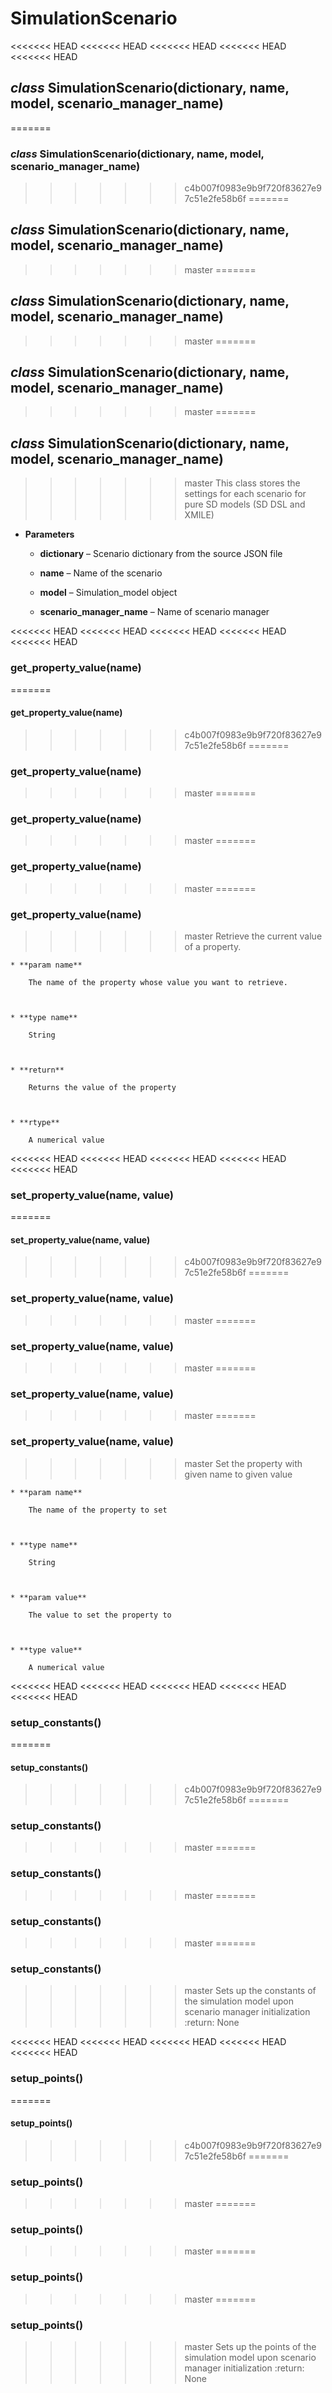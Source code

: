 # SimulationScenario


<<<<<<< HEAD
<<<<<<< HEAD
<<<<<<< HEAD
<<<<<<< HEAD
<<<<<<< HEAD
## _class_ SimulationScenario(dictionary, name, model, scenario_manager_name)
=======
### _class_ SimulationScenario(dictionary, name, model, scenario_manager_name)
>>>>>>> c4b007f0983e9b9f720f83627e97c51e2fe58b6f
=======
## _class_ SimulationScenario(dictionary, name, model, scenario_manager_name)
>>>>>>> master
=======
## _class_ SimulationScenario(dictionary, name, model, scenario_manager_name)
>>>>>>> master
=======
## _class_ SimulationScenario(dictionary, name, model, scenario_manager_name)
>>>>>>> master
=======
## _class_ SimulationScenario(dictionary, name, model, scenario_manager_name)
>>>>>>> master
This class stores the settings for each scenario for pure SD models (SD DSL and XMILE)


* **Parameters**

    
    * **dictionary** – Scenario dictionary from the source JSON file


    * **name** – Name of the scenario


    * **model** – Simulation_model object


    * **scenario_manager_name** – Name of scenario manager

<<<<<<< HEAD
<<<<<<< HEAD
<<<<<<< HEAD
<<<<<<< HEAD
<<<<<<< HEAD
### get_property_value(name)
=======


#### get_property_value(name)
>>>>>>> c4b007f0983e9b9f720f83627e97c51e2fe58b6f
=======
### get_property_value(name)
>>>>>>> master
=======
### get_property_value(name)
>>>>>>> master
=======
### get_property_value(name)
>>>>>>> master
=======
### get_property_value(name)
>>>>>>> master
Retrieve the current value of a property.

    
    * **param name**

        The name of the property whose value you want to retrieve.



    * **type name**

        String



    * **return**

        Returns the value of the property



    * **rtype**

        A numerical value

<<<<<<< HEAD
<<<<<<< HEAD
<<<<<<< HEAD
<<<<<<< HEAD
<<<<<<< HEAD
### set_property_value(name, value)
=======


#### set_property_value(name, value)
>>>>>>> c4b007f0983e9b9f720f83627e97c51e2fe58b6f
=======
### set_property_value(name, value)
>>>>>>> master
=======
### set_property_value(name, value)
>>>>>>> master
=======
### set_property_value(name, value)
>>>>>>> master
=======
### set_property_value(name, value)
>>>>>>> master
Set the property with given name to given value

    
    * **param name**

        The name of the property to set



    * **type name**

        String



    * **param value**

        The value to set the property to



    * **type value**

        A numerical value


<<<<<<< HEAD
<<<<<<< HEAD
<<<<<<< HEAD
<<<<<<< HEAD
<<<<<<< HEAD
### setup_constants()
=======

#### setup_constants()
>>>>>>> c4b007f0983e9b9f720f83627e97c51e2fe58b6f
=======
### setup_constants()
>>>>>>> master
=======
### setup_constants()
>>>>>>> master
=======
### setup_constants()
>>>>>>> master
=======
### setup_constants()
>>>>>>> master
Sets up the constants of the simulation model upon scenario manager initialization
:return: None


<<<<<<< HEAD
<<<<<<< HEAD
<<<<<<< HEAD
<<<<<<< HEAD
<<<<<<< HEAD
### setup_points()
=======
#### setup_points()
>>>>>>> c4b007f0983e9b9f720f83627e97c51e2fe58b6f
=======
### setup_points()
>>>>>>> master
=======
### setup_points()
>>>>>>> master
=======
### setup_points()
>>>>>>> master
=======
### setup_points()
>>>>>>> master
Sets up the points of the simulation model upon scenario manager initialization
:return: None
